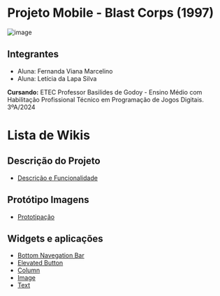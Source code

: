 # Projeto Mobile -  Blast Corps (1997)
![image](https://github.com/LehLapa/ProjetoMobile/blob/main/BlastCorps.png)
## Integrantes 
- Aluna: Fernanda Viana Marcelino
- Aluna: Letícia da Lapa Silva

**Cursando:** ETEC Professor Basilides de Godoy - Ensino Médio com Habilitação Profissional Técnico em Programação de Jogos Digitais. 3ºA/2024
##
# Lista de Wikis
## Descrição do Projeto
- <a href="https://github.com/LehLapa/ProjetoMobile/wiki/Descrição-Projeto"> Descrição e Funcionalidade<a>
## Protótipo Imagens 
- <a href="https://github.com/LehLapa/ProjetoMobile/wiki/Protótipo-Imagens"> Prototipação<a>
## Widgets e aplicações 
- <a href="https://github.com/LehLapa/ProjetoMobile/wiki/Widget:-BottomNavegationBar"> Bottom Navegation Bar <a>
- <a href="https://github.com/LehLapa/ProjetoMobile/wiki/Widget:-Elevated-Button"> Elevated Button <a>
- <a href="https://github.com/LehLapa/ProjetoMobile/wiki/Widget:-Column"> Column <a>
- <a href="https://github.com/LehLapa/ProjetoMobile/wiki/Widget:-Image"> Image <a>
- <a href="https://github.com/LehLapa/ProjetoMobile/wiki/Widget:-Text"> Text <a>
